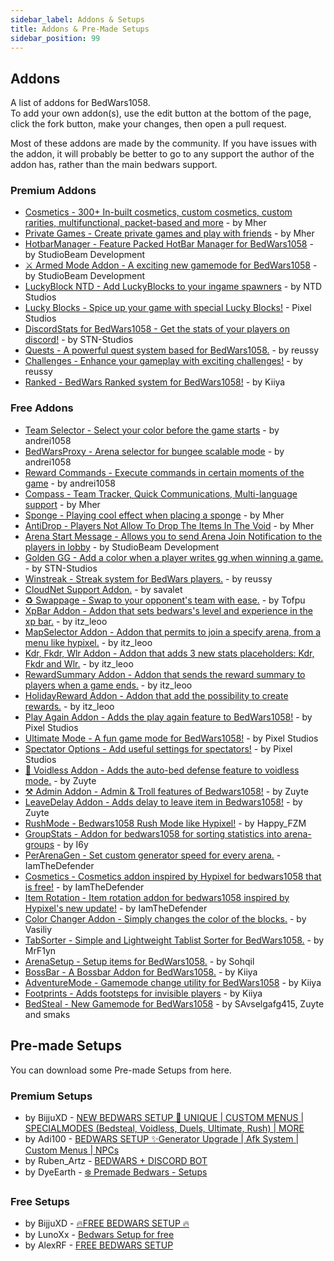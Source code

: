 ```yaml
---
sidebar_label: Addons & Setups
title: Addons & Pre-Made Setups
sidebar_position: 99
---
```


## Addons

A list of addons for BedWars1058. <br/>
To add your own addon(s), use the edit button at the bottom of the page, click the fork button, make your changes, then open a pull request.

Most of these addons are made by the community.
If you have issues with the addon, it will probably be better to go to any support the author of the addon has, rather than the main bedwars support.

### Premium Addons
- [Cosmetics - 300+ In-built cosmetics, custom cosmetics, custom rarities, multifunctional, packet-based and more](https://polymart.org/resource/1619/) - by Mher
- [Private Games - Create private games and play with friends](https://polymart.org/resource/1620/) - by Mher
- [HotbarManager - Feature Packed HotBar Manager for BedWars1058](https://polymart.org/resource/2183/) - by StudioBeam Development
- [⚔️ Armed Mode Addon - A exciting new gamemode for BedWars1058](https://polymart.org/resource/2394/) - by StudioBeam Development
- [LuckyBlock NTD - Add LuckyBlocks to your ingame spawners](https://spigotmc.org/resources/94872/) - by NTD Studios
- [Lucky Blocks -  Spice up your game with special Lucky Blocks!](https://polymart.org/resource/5264/) - Pixel Studios
- [DiscordStats for BedWars1058 - Get the stats of your players on discord!](https://polymart.org/resource/1889/) - by STN-Studios
- [Quests - A powerful quest system based for BedWars1058.](https://polymart.org/resource/1802/) - by reussy
- [Challenges - Enhance your gameplay with exciting challenges!](https://polymart.org/resource/2455/) - by reussy
- [Ranked - BedWars Ranked system for BedWars1058!](https://polymart.org/resource/4200/) - by Kiiya

### Free Addons
- [Team Selector - Select your color before the game starts](https://spigotmc.org/resources/60438/) - by andrei1058
- [BedWarsProxy - Arena selector for bungee scalable mode](https://polymart.org/resource/2167/) - by andrei1058
- [Reward Commands - Execute commands in certain moments of the game](https://spigotmc.org/resources/55381/) - by andrei1058
- [Compass - Team Tracker, Quick Communications, Multi-language support](https://polymart.org/resource/1660/) - by Mher
- [Sponge - Playing cool effect when placing a sponge](https://polymart.org/resource/1662/) - by Mher
- [AntiDrop - Players Not Allow To Drop The Items In The Void](https://polymart.org/resource/1661/) - by Mher
- [Arena Start Message - Allows you to send Arena Join Notification to the players in lobby](https://polymart.org/resource/1880/) - by StudioBeam Development
- [Golden GG - Add a color when a player writes gg when winning a game.](https://spigotmc.org/resources/95321/) - by STN-Studios
- [Winstreak - Streak system for BedWars players.](https://polymart.org/resource/1871/) - by reussy
- [CloudNet Support Addon.](https://spigotmc.org/resources/100041/) - by savalet
- [♻️ Swappage - Swap to your opponent's team with ease.](https://spigotmc.org/resources/102551/) - by Tofpu
- [XpBar Addon - Addon that sets bedwars's level and experience in the xp bar.](https://polymart.org/resource/2743/) - by itz_leoo
- [MapSelector Addon - Addon that permits to join a specify arena, from a menu like hypixel.](https://polymart.org/resource/2776/) - by itz_leoo
- [Kdr, Fkdr, Wlr Addon - Addon that adds 3 new stats placeholders: Kdr, Fkdr and Wlr.](https://polymart.org/resource/2778/) - by itz_leoo
- [RewardSummary Addon - Addon that sends the reward summary to players when a game ends.](https://polymart.org/resource/2826/) - by itz_leoo
- [HolidayReward Addon - Addon that add the possibility to create rewards.](https://polymart.org/resource/3079/) - by itz_leoo
- [Play Again Addon - Adds the play again feature to BedWars1058!](https://polymart.org/resource/1946/) - by Pixel Studios
- [Ultimate Mode - A fun game mode for BedWars1058!](https://polymart.org/resource/2785/) - by Pixel Studios
- [Spectator Options - Add useful settings for spectators!](https://polymart.org/resource/1916/) - by Pixel Studios
- [🍇 Voidless Addon - Adds the auto-bed defense feature to voidless mode.](https://polymart.org/resource/2599/) - by Zuyte
- [⚒️ Admin Addon - Admin & Troll features of Bedwars1058!](https://polymart.org/resource/2684/) - by Zuyte
- [LeaveDelay Addon - Adds delay to leave item in Bedwars1058!](https://polymart.org/resource/2805/) - by Zuyte
- [RushMode - Bedwars1058 Rush Mode like Hypixel!](https://spigotmc.org/resources/105028/) - by Happy_FZM
- [GroupStats - Addon for bedwars1058 for sorting statistics into arena-groups](https://polymart.org/resource/3184/) - by I6y
- [PerArenaGen - Set custom generator speed for every arena.](https://polymart.org/resource/2815/) - IamTheDefender
- [Cosmetics - Cosmetics addon inspired by Hypixel for bedwars1058 that is free!](https://spigotmc.org/resources/106685/) - by IamTheDefender
- [Item Rotation - Item rotation addon for bedwars1058 inspired by Hypixel's new update!](https://spigotmc.org/resources/107016/) - by IamTheDefender
- [Color Changer Addon - Simply changes the color of the blocks.](https://spigotmc.org/resources/104501/) - by Vasiliy
- [TabSorter - Simple and Lightweight Tablist Sorter for BedWars1058.](https://spigotmc.org/resources/100842/) - by MrF1yn
- [ArenaSetup - Setup items for BedWars1058.](https://spigotmc.org/resources/97709/) - by Sohqil
- [BossBar - A Bossbar Addon for BedWars1058.](https://polymart.org/resource/2881/) - by Kiiya
- [AdventureMode - Gamemode change utility for BedWars1058](https://polymart.org/resource/3296/) - by Kiiya
- [Footprints - Adds footsteps for invisible players](https://polymart.org/resource/4064/) - by Kiiya
- [BedSteal - New Gamemode for BedWars1058](https://polymart.org/resource/3575/) - by SAvselgafg415, Zuyte and smaks

## Pre-made Setups

You can download some Pre-made Setups from here.

### Premium Setups
- by BijjuXD - [NEW BEDWARS SETUP 🚀 UNIQUE | CUSTOM MENUS | SPECIALMODES (Bedsteal, Voidless, Duels, Ultimate, Rush) | MORE](https://cxstudios.org/resources/resource/3-new-bedwars-setup/)
- by Adi100 - [BEDWARS SETUP ✨Generator Upgrade | Afk System | Custom Menus | NPCs](https://builtbybit.com/resources/12378/)
- by Ruben_Artz - [BEDWARS + DISCORD BOT](https://polymart.org/resource/544/)
- by DyeEarth - [❄️ Premade Bedwars - Setups](https://polymart.org/resource/1679/)

### Free Setups
- by BijjuXD - [🔥FREE BEDWARS SETUP 🔥](https://polymart.org/r/4343/)
- by LunoXx - [ Bedwars Setup for free](https://polymart.org/resource/2810/)
- by AlexRF - [FREE BEDWARS SETUP](https://polymart.org/resource/4292/)

